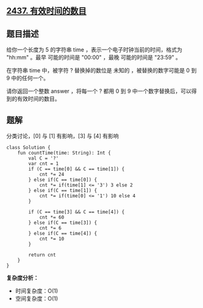 ## [2437. 有效时间的数目](https://leetcode.cn/problems/number-of-valid-clock-times/description/)

## 题目描述

给你一个长度为 5 的字符串 time ，表示一个电子时钟当前的时间，格式为 "hh:mm" 。最早 可能的时间是 "00:00" ，最晚 可能的时间是 "23:59" 。

在字符串 time 中，被字符 ? 替换掉的数位是 未知的 ，被替换的数字可能是 0 到 9 中的任何一个。

请你返回一个整数 answer ，将每一个 ? 都用 0 到 9 中一个数字替换后，可以得到的有效时间的数目。

## 题解

分类讨论，[0] 与 [1] 有影响，[3] 与 [4] 有影响

```
class Solution {
    fun countTime(time: String): Int {
        val C = '?'
        var cnt = 1
        if (C == time[0] && C == time[1]) {
            cnt *= 24
        } else if(C == time[0]) {
            cnt *= if(time[1] <= '3') 3 else 2
        } else if(C == time[1]) {
            cnt *= if(time[0] <= '1') 10 else 4
        }

        if (C == time[3] && C == time[4]) {
            cnt *= 60
        } else if(C == time[3]) {
            cnt *= 6
        } else if(C == time[4]) {
            cnt *= 10
        }

        return cnt
    }
}
```

**复杂度分析：**

- 时间复杂度：O(1)
- 空间复杂度：O(1)
